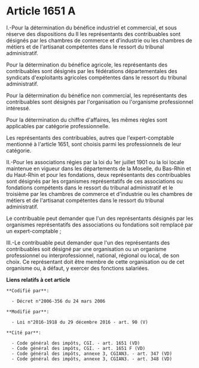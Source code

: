 # Article 1651 A

I.-Pour la détermination du bénéfice industriel et commercial, et sous réserve des dispositions du II les représentants des
contribuables sont désignés par les chambres de commerce et d'industrie ou les chambres de métiers et de  l'artisanat
compétentes dans le ressort du tribunal administratif. 

Pour la détermination du bénéfice agricole, les représentants des contribuables sont désignés par les fédérations
départementales des syndicats d'exploitants agricoles  compétentes dans le ressort du tribunal administratif. 

Pour la détermination du bénéfice non commercial, les représentants des contribuables sont désignés par l'organisation ou
l'organisme professionnel intéressé. 

Pour la détermination du chiffre d'affaires, les mêmes règles sont applicables par catégorie professionnelle. 

Les représentants des contribuables, autres que l'expert-comptable mentionné à l'article 1651, sont choisis parmi les
professionnels de leur catégorie. 

II.-Pour les associations régies par la loi du 1er juillet 1901 ou la loi locale maintenue en vigueur dans les départements
de la Moselle, du Bas-Rhin et du Haut-Rhin et pour les fondations, deux représentants des contribuables sont désignés par les
organismes représentatifs de ces associations ou fondations  compétents dans le ressort du tribunal administratif et le
troisième par les chambres de commerce et d'industrie ou les chambres de métiers et de  l'artisanat compétentes dans le
ressort du tribunal administratif. 

Le contribuable peut demander que l'un des représentants désignés par les organismes représentatifs des associations ou
fondations soit remplacé par un expert-comptable ; 

III.-Le contribuable peut demander que l'un des représentants des contribuables soit désigné par une organisation ou un
organisme professionnel ou interprofessionnel, national, régional ou local, de son choix. Ce représentant doit être membre de
cette organisation ou de cet organisme ou, à défaut, y exercer des fonctions salariées.

**Liens relatifs à cet article**

	**Codifié par**:

	  - Décret n°2006-356 du 24 mars 2006

	**Modifié par**:

	  - Loi n°2016-1918 du 29 décembre 2016 - art. 90 (V)

	**Cité par**:

	  - Code général des impôts, CGI. - art. 1651 (VD)
	  - Code général des impôts, CGI. - art. 1651 F (VD)
	  - Code général des impôts, annexe 3, CGIAN3. - art. 347 (VD)
	  - Code général des impôts, annexe 3, CGIAN3. - art. 348 (VD)
